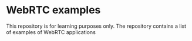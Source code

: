# WebRTC examples

This repository is for learning purposes only. The repository contains a list of examples of WebRTC applications
